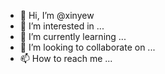 - 👋 Hi, I’m @xinyew
- 👀 I’m interested in ...
- 🌱 I’m currently learning ...
- 💞️ I’m looking to collaborate on ...
- 📫 How to reach me ...

<!---
xinyew/xinyew is a ✨ special ✨ repository because its `README.md` (this file) appears on your GitHub profile.
You can click the Preview link to take a look at your changes.
--->
